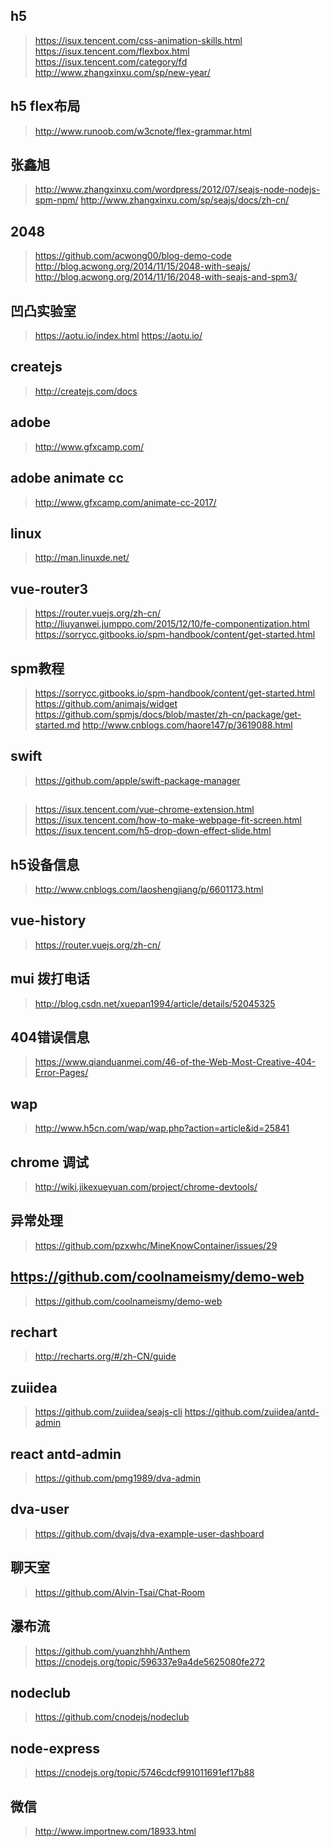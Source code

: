 ## h5
> https://isux.tencent.com/css-animation-skills.html
> https://isux.tencent.com/flexbox.html
> https://isux.tencent.com/category/fd
> http://www.zhangxinxu.com/sp/new-year/
## h5 flex布局
> http://www.runoob.com/w3cnote/flex-grammar.html
## 张鑫旭
> http://www.zhangxinxu.com/wordpress/2012/07/seajs-node-nodejs-spm-npm/
> http://www.zhangxinxu.com/sp/seajs/docs/zh-cn/
## 2048
> https://github.com/acwong00/blog-demo-code
> http://blog.acwong.org/2014/11/15/2048-with-seajs/
> http://blog.acwong.org/2014/11/16/2048-with-seajs-and-spm3/
## 凹凸实验室
> https://aotu.io/index.html
> https://aotu.io/
## createjs
> http://createjs.com/docs
## adobe
> http://www.gfxcamp.com/
## adobe animate cc
> http://www.gfxcamp.com/animate-cc-2017/
## linux
> http://man.linuxde.net/
## vue-router3
> https://router.vuejs.org/zh-cn/
> http://liuyanwei.jumppo.com/2015/12/10/fe-componentization.html
> https://sorrycc.gitbooks.io/spm-handbook/content/get-started.html
## spm教程
> https://sorrycc.gitbooks.io/spm-handbook/content/get-started.html
> https://github.com/animajs/widget
> https://github.com/spmjs/docs/blob/master/zh-cn/package/get-started.md
> http://www.cnblogs.com/haore147/p/3619088.html
## swift
> https://github.com/apple/swift-package-manager
##
> https://isux.tencent.com/vue-chrome-extension.html
> https://isux.tencent.com/how-to-make-webpage-fit-screen.html
> https://isux.tencent.com/h5-drop-down-effect-slide.html
## h5设备信息
> http://www.cnblogs.com/laoshengjiang/p/6601173.html
## vue-history
> https://router.vuejs.org/zh-cn/
## mui 拨打电话
> http://blog.csdn.net/xuepan1994/article/details/52045325
## 404错误信息
> https://www.qianduanmei.com/46-of-the-Web-Most-Creative-404-Error-Pages/
## wap
> http://www.h5cn.com/wap/wap.php?action=article&id=25841
## chrome 调试
> http://wiki.jikexueyuan.com/project/chrome-devtools/
## 异常处理
> https://github.com/pzxwhc/MineKnowContainer/issues/29
## https://github.com/coolnameismy/demo-web
> https://github.com/coolnameismy/demo-web
## rechart
> http://recharts.org/#/zh-CN/guide
## zuiidea
> https://github.com/zuiidea/seajs-cli
> https://github.com/zuiidea/antd-admin
## react antd-admin
> https://github.com/pmg1989/dva-admin
## dva-user
> https://github.com/dvajs/dva-example-user-dashboard
## 聊天室
> https://github.com/Alvin-Tsai/Chat-Room
## 瀑布流
> https://github.com/yuanzhhh/Anthem
> https://cnodejs.org/topic/596337e9a4de5625080fe272
## nodeclub
> https://github.com/cnodejs/nodeclub
## node-express
> https://cnodejs.org/topic/5746cdcf991011691ef17b88
## 微信
> http://www.importnew.com/18933.html
